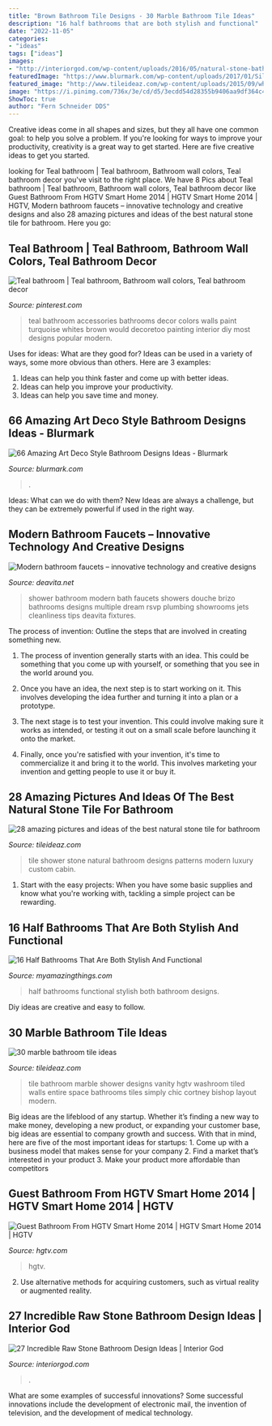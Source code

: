 ```yaml
---
title: "Brown Bathroom Tile Designs - 30 Marble Bathroom Tile Ideas"
description: "16 half bathrooms that are both stylish and functional"
date: "2022-11-05"
categories:
- "ideas"
tags: ["ideas"]
images:
- "http://interiorgod.com/wp-content/uploads/2016/05/natural-stone-bathroom-1-683x1024.jpg"
featuredImage: "https://www.blurmark.com/wp-content/uploads/2017/01/Silver-Marble-and-Vista-Arte-Linear-Mosaic-Art-Deco-Style-Bathroom-Design.jpg"
featured_image: "http://www.tileideaz.com/wp-content/uploads/2015/09/white-wall-paint-decoration-modern-luxury-shower-cabin-great-natural-stone-patterns-shower-tile-ideas-with-wall-mounted.jpg"
image: "https://i.pinimg.com/736x/3e/cd/d5/3ecdd54d28355b9406aa9df364c46dfb--teal-bathrooms-boy-bathroom.jpg"
ShowToc: true
author: "Fern Schneider DDS"
---
```



Creative ideas come in all shapes and sizes, but they all have one common goal: to help you solve a problem. If you're looking for ways to improve your productivity, creativity is a great way to get started. Here are five creative ideas to get you started.

	

		
looking for Teal bathroom | Teal bathroom, Bathroom wall colors, Teal bathroom decor you've visit to the right place. We have 8 Pics about Teal bathroom | Teal bathroom, Bathroom wall colors, Teal bathroom decor like Guest Bathroom From HGTV Smart Home 2014 | HGTV Smart Home 2014 | HGTV, Modern bathroom faucets – innovative technology and creative designs and also 28 amazing pictures and ideas of the best natural stone tile for bathroom. Here you go:
		
    
## Teal Bathroom | Teal Bathroom, Bathroom Wall Colors, Teal Bathroom Decor

<img loading=lazy src="https://i.pinimg.com/736x/3e/cd/d5/3ecdd54d28355b9406aa9df364c46dfb--teal-bathrooms-boy-bathroom.jpg" onerror="this.onerror=null;this.src='https://tse4.mm.bing.net/th?id=OIP.o3u7jrRzGsQ9rLjRdTyfvgHaJ3&amp;pid=15.1';" alt="Teal bathroom | Teal bathroom, Bathroom wall colors, Teal bathroom decor">

_Source: pinterest.com_

>teal bathroom accessories bathrooms decor colors walls paint turquoise whites brown would decoretoo painting interior diy most designs popular modern. 

	

Uses for ideas: What are they good for?
Ideas can be used in a variety of ways, some more obvious than others. Here are 3 examples:
1. Ideas can help you think faster and come up with better ideas.
2. Ideas can help you improve your productivity.    
3. Ideas can help you save time and money.

    
## 66 Amazing Art Deco Style Bathroom Designs Ideas - Blurmark

<img loading=lazy src="https://www.blurmark.com/wp-content/uploads/2017/01/Silver-Marble-and-Vista-Arte-Linear-Mosaic-Art-Deco-Style-Bathroom-Design.jpg" onerror="this.onerror=null;this.src='https://tse3.mm.bing.net/th?id=OIP.H_MF9VbpcaMxWLfmBggMyQDMEy&amp;pid=15.1';" alt="66 Amazing Art Deco Style Bathroom Designs Ideas - Blurmark">

_Source: blurmark.com_

>. 

	

Ideas: What can we do with them?
New Ideas are always a challenge, but they can be extremely powerful if used in the right way.

    
## Modern Bathroom Faucets – Innovative Technology And Creative Designs

<img loading=lazy src="https://deavita.net/wp-content/uploads/2016/01/modern-bathroom-design-modern-shower-faucets-rain-showerhead-jets.jpg" onerror="this.onerror=null;this.src='https://tse1.mm.bing.net/th?id=OIP.yptRrK1_SM9uNoi-00-C0QHaJ4&amp;pid=15.1';" alt="Modern bathroom faucets – innovative technology and creative designs">

_Source: deavita.net_

>shower bathroom modern bath faucets showers douche brizo bathrooms designs multiple dream rsvp plumbing showrooms jets cleanliness tips deavita fixtures. 

	

The process of invention: Outline the steps that are involved in creating something new.
1. The process of invention generally starts with an idea. This could be something that you come up with yourself, or something that you see in the world around you.
2. Once you have an idea, the next step is to start working on it. This involves developing the idea further and turning it into a plan or a prototype.

3. The next stage is to test your invention. This could involve making sure it works as intended, or testing it out on a small scale before launching it onto the market.

4. Finally, once you're satisfied with your invention, it's time to commercialize it and bring it to the world. This involves marketing your invention and getting people to use it or buy it.

    
## 28 Amazing Pictures And Ideas Of The Best Natural Stone Tile For Bathroom

<img loading=lazy src="http://www.tileideaz.com/wp-content/uploads/2015/09/white-wall-paint-decoration-modern-luxury-shower-cabin-great-natural-stone-patterns-shower-tile-ideas-with-wall-mounted.jpg" onerror="this.onerror=null;this.src='https://tse2.mm.bing.net/th?id=OIP.XdPkGwbB2aSPf1T6V7SyAQHaJ4&amp;pid=15.1';" alt="28 amazing pictures and ideas of the best natural stone tile for bathroom">

_Source: tileideaz.com_

>tile shower stone natural bathroom designs patterns modern luxury custom cabin. 

	

1. Start with the easy projects: When you have some basic supplies and know what you're working with, tackling a simple project can be rewarding.

    
## 16 Half Bathrooms That Are Both Stylish And Functional

<img loading=lazy src="https://myamazingthings.com/wp-content/uploads/2016/12/silver.jpg" onerror="this.onerror=null;this.src='https://tse4.mm.bing.net/th?id=OIP.u_OutQajsrjcBYVqYw13ogHaLG&amp;pid=15.1';" alt="16 Half Bathrooms That Are Both Stylish And Functional">

_Source: myamazingthings.com_

>half bathrooms functional stylish both bathroom designs. 

	

Diy ideas are creative and easy to follow.

    
## 30 Marble Bathroom Tile Ideas

<img loading=lazy src="http://www.tileideaz.com/wp-content/uploads/2015/08/21.jpeg" onerror="this.onerror=null;this.src='https://tse2.mm.bing.net/th?id=OIP.SHRL6fJDbqTdG6JuqH-YAgHaJ4&amp;pid=15.1';" alt="30 marble bathroom tile ideas">

_Source: tileideaz.com_

>tile bathroom marble shower designs vanity hgtv washroom tiled walls entire space bathrooms tiles simply chic cortney bishop layout modern. 

	

Big ideas are the lifeblood of any startup. Whether it’s finding a new way to make money, developing a new product, or expanding your customer base, big ideas are essential to company growth and success. With that in mind, here are five of the most important ideas for startups: 1. Come up with a business model that makes sense for your company 2. Find a market that’s interested in your product 3. Make your product more affordable than competitors 
    
## Guest Bathroom From HGTV Smart Home 2014 | HGTV Smart Home 2014 | HGTV

<img loading=lazy src="https://hgtvhome.sndimg.com/content/dam/images/hgrm/fullset/2014/4/8/0/hgtv-01-sh14-guest-bathroom_v.jpg.rend.hgtvcom.616.822.suffix/1405444043301.jpeg" onerror="this.onerror=null;this.src='https://tse2.mm.bing.net/th?id=OIP.jasnOJ_fqfB4qs18czo1tAHaJ4&amp;pid=15.1';" alt="Guest Bathroom From HGTV Smart Home 2014 | HGTV Smart Home 2014 | HGTV">

_Source: hgtv.com_

>hgtv. 

	

2. Use alternative methods for acquiring customers, such as virtual reality or augmented reality.

    
## 27 Incredible Raw Stone Bathroom Design Ideas | Interior God

<img loading=lazy src="http://interiorgod.com/wp-content/uploads/2016/05/natural-stone-bathroom-1-683x1024.jpg" onerror="this.onerror=null;this.src='https://tse2.mm.bing.net/th?id=OIP.5ZmzcK147QfO4W9SDF6-zwHaLG&amp;pid=15.1';" alt="27 Incredible Raw Stone Bathroom Design Ideas | Interior God">

_Source: interiorgod.com_

>. 

	

What are some examples of successful innovations?
Some successful innovations include the development of electronic mail, the invention of television, and the development of medical technology.

